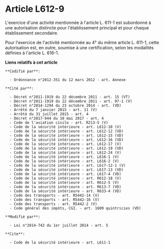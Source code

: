 # Article L612-9

L'exercice d'une activité mentionnée à l'article L. 611-1 est subordonné à une autorisation distincte pour l'établissement
principal et pour chaque établissement secondaire. 

Pour l'exercice de l'activité mentionnée au 4° du même article L. 611-1, cette autorisation est, en outre, soumise à une
certification, selon les modalités définies à l'article L. 616-1.

**Liens relatifs à cet article**

	**Codifié par**:

	  - Ordonnance n°2012-351 du 12 mars 2012 - art. Annexe

	**Cité par**:

	  - Décret n°2011-1919 du 22 décembre 2011 - art. 15 (VT)
	  - Décret n°2011-1919 du 22 décembre 2011 - art. 97-1 (V)
	  - Décret n°2014-1294 du 23 octobre 2014 - art. (VD)
	  - Arrêté du 7 janvier 2015 - art. 11 (V)
	  - Arrêté du 31 juillet 2015 - art. 4
	  - Décret n°2017-944 du 10 mai 2017 - art. 4
	  - Code de l'aviation civile - art. R213-5 (V)
	  - Code de la sécurité intérieure - art. L612-10 (V)
	  - Code de la sécurité intérieure - art. L612-12 (VD)
	  - Code de la sécurité intérieure - art. L612-15 (VD)
	  - Code de la sécurité intérieure - art. L612-16 (VD)
	  - Code de la sécurité intérieure - art. L612-17 (V)
	  - Code de la sécurité intérieure - art. L612-19 (VD)
	  - Code de la sécurité intérieure - art. L612-24 (V)
	  - Code de la sécurité intérieure - art. L616-1 (V)
	  - Code de la sécurité intérieure - art. L616-2 (V)
	  - Code de la sécurité intérieure - art. L617-12-1 (V)
	  - Code de la sécurité intérieure - art. L617-13 (VD)
	  - Code de la sécurité intérieure - art. L617-4 (VD)
	  - Code de la sécurité intérieure - art. R612-18 (V)
	  - Code de la sécurité intérieure - art. R612-5 (V)
	  - Code de la sécurité intérieure - art. R613-7 (VD)
	  - Code de la sécurité intérieure - art. R633-4 (VD)
	  - Code des transports - art. R5442-14 (V)
	  - Code des transports - art. R5442-16 (V)
	  - Code des transports - art. R5442-2 (V)
	  - Code général des impôts, CGI. - art. 1609 quintricies (VD)

	**Modifié par**:

	  - Loi n°2014-742 du 1er juillet 2014 - art. 5

	**Cite**:

	  - Code de la sécurité intérieure - art. L611-1
